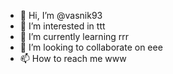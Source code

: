 - 👋 Hi, I’m @vasnik93
- 👀 I’m interested in ttt
- 🌱 I’m currently learning rrr
- 💞️ I’m looking to collaborate on eee
- 📫 How to reach me www

<!---
vasnik93/vasnik93 is a ✨ special ✨ repository because its `README.md` (this file) appears on your GitHub profile.
You can click the Preview link to take a look at your changes.
--->
